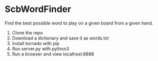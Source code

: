 # ScbWordFinder
Find the best possible word to play on a given board from a given hand.

 1. Clone the repo
 2. Download a dictionary and save it as words.txt
 3. Install tornado with pip
 4. Run server.py with python3
 5. Run a browser and view localhost:8888
